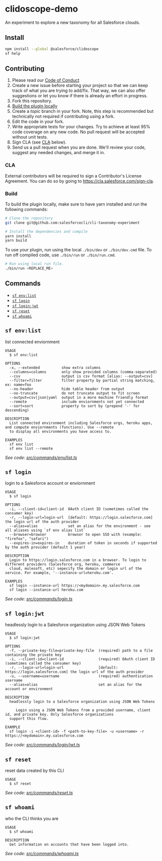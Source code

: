 # clidoscope-demo

An experiment to explore a new taxonomy for all Salesforce clouds.

## Install

```bash
npm install --global @salesforce/clidoscope
sf help
```

## Contributing

1. Please read our [Code of Conduct](CODE_OF_CONDUCT.md)
2. Create a new issue before starting your project so that we can keep track of
   what you are trying to add/fix. That way, we can also offer suggestions or
   let you know if there is already an effort in progress.
3. Fork this repository.
4. [Build the plugin locally](#build)
5. Create a _topic_ branch in your fork. Note, this step is recommended but technically not required if contributing using a fork.
6. Edit the code in your fork.
7. Write appropriate tests for your changes. Try to achieve at least 95% code coverage on any new code. No pull request will be accepted without unit tests.
8. Sign CLA (see [CLA](#cla) below).
9. Send us a pull request when you are done. We'll review your code, suggest any needed changes, and merge it in.

### CLA

External contributors will be required to sign a Contributor's License
Agreement. You can do so by going to https://cla.salesforce.com/sign-cla.

### Build

To build the plugin locally, make sure to have yarn installed and run the following commands:

```bash
# Clone the repository
git clone git@github.com:salesforcecli/cli-taxonomy-experiment

# Install the dependencies and compile
yarn install
yarn build
```

To use your plugin, run using the local `./bin/dev` or `./bin/dev.cmd` file. To run off compiled code, use `./bin/run` or `./bin/run.cmd`.

```bash
# Run using local run file.
./bin/run <REPLACE_ME>
```

## Commands

<!-- commands -->

- [`sf env:list`](#sf-envlist)
- [`sf login`](#sf-login)
- [`sf login:jwt`](#sf-loginjwt)
- [`sf reset`](#sf-reset)
- [`sf whoami`](#sf-whoami)

## `sf env:list`

list connected enviornment

```
USAGE
  $ sf env:list

OPTIONS
  -x, --extended          show extra columns
  --columns=columns       only show provided columns (comma-separated)
  --csv                   output is csv format [alias: --output=csv]
  --filter=filter         filter property by partial string matching, ex: name=foo
  --no-header             hide table header from output
  --no-truncate           do not truncate output to fit screen
  --output=csv|json|yaml  output in a more machine friendly format
  --remote                include enviornments not yet connected
  --sort=sort             property to sort by (prepend '-' for descending)

DESCRIPTION
  List connected environment including Salesforce orgs, heroku apps, and compute enviornments (functions). Use --remote
  to display all environments you have access to.

EXAMPLES
  sf env list
  sf env list --remote
```

_See code: [src/commands/env/list.ts](https://github.com/salesforcecli/cli-taxonomy-experiment/blob/v1.0.2/src/commands/env/list.ts)_

## `sf login`

login to a Salesforce account or enviornment

```
USAGE
  $ sf login

OPTIONS
  -i, --client-id=client-id  OAuth client ID (sometimes called the consumer key)
  -r, --login-url=login-url  [default: https://login.salesforce.com] the login url of the auth provider
  --alias=alias              set an alias for the environment - see all aliases using `sf env alias list`
  --browser=browser          browser to open SSO with (example: "firefox", "safari")
  --expires-in=expires-in    duration of token in seconds if supported by the auth provider (default 1 year)

DESCRIPTION
  Login to https://login.salesforce.com in a browser. To login to different providers (Salesforce org, heroku, commerce
  cloud, mulesoft, etc) sepecify the domain or login url of the service. For example, '--instance-url=heroku.com'.

EXAMPLES
  sf login --instance-url https://<mydomain>.my.salesforce.com
  sf login --instance-url heroku.com
```

_See code: [src/commands/login.ts](https://github.com/salesforcecli/cli-taxonomy-experiment/blob/v1.0.2/src/commands/login.ts)_

## `sf login:jwt`

headlessly login to a Salesforce organization using JSON Web Tokens

```
USAGE
  $ sf login:jwt

OPTIONS
  -f, --private-key-file=private-key-file  (required) path to a file containing the private key
  -i, --client-id=client-id                (required) OAuth client ID (sometimes called the consumer key)
  -r, --login-url=login-url                [default: https://login.salesforce.com] the login url of the auth provider
  -u, --username=username                  (required) authentication username
  --alias=alias                            set an alias for the account or environment

DESCRIPTION
  headlessly login to a Salesforce organization using JSON Web Tokens

     Login using a JSON Web Tokens from a provided username, client id, and private key. Only Salesforce organizations
  support this flow.

EXAMPLE
  sf login -i <client-id> -f <path-to-key-file> -u <username> -r https://<mydomain>.my.salesforce.com
```

_See code: [src/commands/login/jwt.ts](https://github.com/salesforcecli/cli-taxonomy-experiment/blob/v1.0.2/src/commands/login/jwt.ts)_

## `sf reset`

reset data created by this CLI

```
USAGE
  $ sf reset
```

_See code: [src/commands/reset.ts](https://github.com/salesforcecli/cli-taxonomy-experiment/blob/v1.0.2/src/commands/reset.ts)_

## `sf whoami`

who the CLI thinks you are

```
USAGE
  $ sf whoami

DESCRIPTION
  Get information on accounts that have been logged into.
```

_See code: [src/commands/whoami.ts](https://github.com/salesforcecli/cli-taxonomy-experiment/blob/v1.0.2/src/commands/whoami.ts)_

<!-- commandsstop -->
